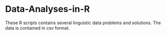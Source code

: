 # Data-Analyses-in-R
These R scripts contains several linguistic data problems and solutions. The data is contained in csv format.
